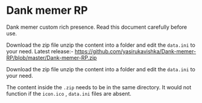 # Dank memer RP
 Dank memer custom rich presence. Read this document carefully before use.

Download the zip file unzip the content into a folder and edit the `data.ini` to your need.
Latest release:- https://github.com/yasirukavishka/Dank-memer-RP/blob/master/Dank-memer-RP.zip

 Download the zip file unzip the content into a folder and edit the `data.ini` to your need.

 The content inside the `.zip` needs to be in the same directory. 
 It would not function if the `icon.ico` , `data.ini` files are absent.
